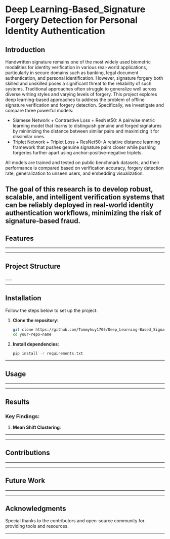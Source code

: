 # Deep Learning-Based_Signature Forgery Detection for Personal Identity Authentication
## Introduction  

Handwritten signature remains one of the most widely used biometric modalities for identity verification in various real-world applications, particularly in secure domains such as banking, legal document authentication, and personal identification. However, signature forgery both skilled and unskilled poses a significant threat to the reliability of such systems. Traditional approaches often struggle to generalize well across diverse writing styles and varying levels of forgery.
This project explores deep learning-based approaches to address the problem of offline signature verification and forgery detection. Specifically, we investigate and compare three powerful models:

- Siamese Network + Contrastive Loss + ResNet50: A pairwise metric learning model that learns to distinguish genuine and forged signatures by minimizing the distance between similar pairs and maximizing it for dissimilar ones.
- Triplet Network + Triplet Loss + ResNet50: A relative distance learning framework that pushes genuine signature pairs closer while pushing forgeries further apart using anchor-positive-negative triplets.

All models are trained and tested on public benchmark datasets, and their performance is compared based on verification accuracy, forgery detection rate, generalization to unseen users, and embedding visualization.

The goal of this research is to develop robust, scalable, and intelligent verification systems that can be reliably deployed in real-world identity authentication workflows, minimizing the risk of signature-based fraud.
---

## **Features**
___

---

## Project Structure  
```plaintext
___
```

---

## **Installation**
Follow the steps below to set up the project:

1. **Clone the repository**:  
   ```bash
   git clone https://github.com/Tommyhuy1705/Deep_Learning-Based_Signature_Forgery_Detection_for_Personal_Identity_Authentication.git
   cd your-repo-name
   ```

2. **Install dependencies**:  
   ```bash
   pip install -r requirements.txt
   ```

---

## **Usage**
___

---

## **Results**
### Key Findings:
1. **Mean Shift Clustering**:

___
 
---

## **Contributions**
___

---

## **Future Work**
___

---

## **Acknowledgments**
Special thanks to the contributors and open-source community for providing tools and resources.

--- 


